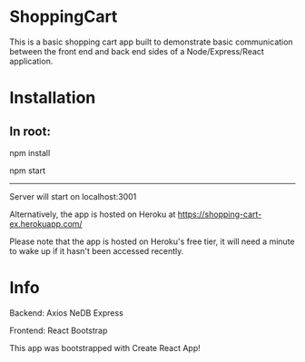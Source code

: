 # ShoppingCart
This is a basic shopping cart app built to demonstrate basic communication between the front end and back end sides of a Node/Express/React application.

# Installation

In root:
-----------

npm install

npm start

----------
Server will start on localhost:3001

Alternatively, the app is hosted on Heroku at https://shopping-cart-ex.herokuapp.com/

Please note that the app is hosted on Heroku's free tier, it will need a minute to wake up if it hasn't been accessed recently.

# Info

Backend:
  Axios
  NeDB
  Express

Frontend:
  React
  Bootstrap

This app was bootstrapped with Create React App!
